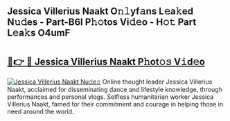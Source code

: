 ## Jessica Villerius Naakt O𝚗𝚕yf𝚊ns L𝚎a𝚔ed N𝚞𝚍es - Part-B6I P𝚑𝚘tos Vi𝚍𝚎o - H𝚘𝚝 Part L𝚎a𝚔s O4umF

# <h2><a href="http://kf70y29.oniu.top/?m=Jessica+Villerius+Naakt">🔗👉 🔴 Jessica Villerius Naakt P𝚑ot𝚘𝚜 V𝚒d𝚎o</a></h2>

[![Jessica Villerius Naakt Nu𝚍e𝚜](https://i.imgur.com/0qMVB7G.gif)](http://kf70y29.oniu.top/?m=Jessica+Villerius+Naakt)
Online thought leader Jessica Villerius Naakt, acclaimed for disseminating dance and lifestyle knowledge, through performances and personal vlogs. Selfless humanitarian worker Jessica Villerius Naakt, famed for their commitment and courage in helping those in need around the world.  
